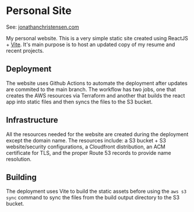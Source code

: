 # Personal Site

See: [jonathanchristensen.com](https://jonathanchristensen.com)

My personal website. This is a very simple static site created using ReactJS + [Vite](https://vitejs.dev/). It's main purpose is to host an updated copy of my resume and recent projects.

## Deployment

The website uses Github Actions to automate the deployment after updates are commited to the main branch. The workflow has two jobs, one that creates the AWS resources via Terraform and another that builds the react app into static files and then syncs the files to the S3 bucket.

## Infrastructure

All the resources needed for the website are created during the deployment except the domain name. The resources include: a S3 bucket + S3 website/security configurations, a Cloudfront distribution, an ACM certificate for TLS, and the proper Route 53 records to provide name resolution.

## Building

The deployment uses Vite to build the static assets before using the `aws s3 sync` command to sync the files from the build output directory to the S3 bucket.